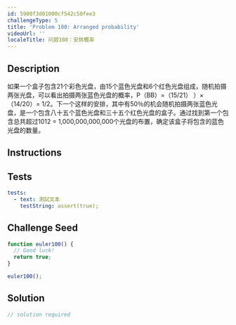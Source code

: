 ```yaml
---
id: 5900f3d01000cf542c50fee3
challengeType: 5
title: 'Problem 100: Arranged probability'
videoUrl: ''
localeTitle: 问题100：安排概率
---
```


## Description
<section id="description">如果一个盒子包含21个彩色光盘，由15个蓝色光盘和6个红色光盘组成，随机拍摄两张光盘，可以看出拍摄两张蓝色光盘的概率，P（BB）=（15/21） ）×（14/20）= 1/2。下一个这样的安排，其中有50％的机会随机拍摄两张蓝色光盘，是一个包含八十五个蓝色光盘和三十五个红色光盘的盒子。通过找到第一个包含总共超过1012 = 1,000,000,000,000个光盘的布置，确定该盒子将包含的蓝色光盘的数量。 </section>

## Instructions
<section id="instructions">
</section>

## Tests
<section id='tests'>

```yml
tests:
  - text: 測試文本
    testString: assert(true);

```

</section>

## Challenge Seed
<section id='challengeSeed'>

<div id='js-seed'>

```js
function euler100() {
  // Good luck!
  return true;
}

euler100();

```

</div>



</section>

## Solution
<section id='solution'>

```js
// solution required
```
</section>
